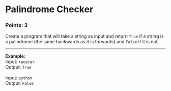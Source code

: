 # Palindrome Checker
### Points: 3
Create a program that will take a string as input and return `True` if a string is a palindrome (the same backwards as it is forwards) and `False` if it is not. <br>
****
**Example:** <br>
Input: `racecar` <br>
Output: `True` <br>
<br>
Input:  `python` <br>
Output: `False`
